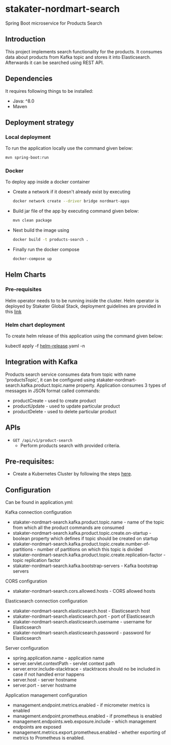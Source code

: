 # stakater-nordmart-search
Spring Boot microservice for Products Search

## Introduction
This project implements search functionality for the products. It consumes data about products from Kafka topic 
and stores it into Elasticsearch. Afterwards it can be searched using REST API.

## Dependencies

It requires following things to be installed:

* Java: ^8.0
* Maven

## Deployment strategy

### Local deployment

To run the application locally use the command given below:

```bash
mvn spring-boot:run
```

### Docker

To deploy app inside a docker container

* Create a network if it doesn't already exist by executing

  ```bash
  docker network create --driver bridge nordmart-apps
  ```

* Build jar file of the app by executing command given below:

  ```bash
  mvn clean package
  ```

* Next build the image using

  ```bash
  docker build -t products-search .
  ```

* Finally run the docker compose

  ```bash
  docker-compose up
  ```

## Helm Charts

### Pre-requisites

Helm operator needs to to be running inside the cluster. Helm operator is deployed by Stakater Global Stack, deployment guidelines are provided in this [link](https://playbook.stakater.com/content/processes/bootstrapping/deploying-stack-on-azure.html)

### Helm chart deployment

To create helm release of this application using the command given below:

kubectl apply -f [helm-release](https://github.com/stakater-lab/nordmart-dev-apps/blob/master/releases/products-search-helm-release.yaml).yaml -n <namespace-name>

## Integration with Kafka

Products search service consumes data from topic with name 'productsTopic', it can be configured using 
stakater-nordmart-search.kafka.product.topic.name property. Application consumes 3 types of messages in JSON
format called commands:

- productCreate - used to create product
- productUpdate - used to update particular product
- productDelete - used to delete particular product

## APIs

- `GET /api/v1/product-search`
    - Perform products search with provided criteria.
    
## Pre-requisites:

* Create a Kubernetes Cluster by following the steps [here](https://github.com/stakater-lab/nordmart-dev-tools).

## Configuration

Can be found in application.yml:

 Kafka connection configuration
 
- stakater-nordmart-search.kafka.product.topic.name - name of the topic from which all the product commands are consumed
- stakater-nordmart-search.kafka.product.topic.create.on-startup - boolean property which defines if topic should be 
created on startup
- stakater-nordmart-search.kafka.product.topic.create.number-of-partitions - number of partitions on which this topic is
divided
- stakater-nordmart-search.kafka.product.topic.create.replication-factor - topic replication factor
- stakater-nordmart-search.kafka.bootstrap-servers - Kafka bootstrap servers

CORS configuration

- stakater-nordmart-search.cors.allowed.hosts - CORS allowed hosts

 Elasticsearch connection configuration

- stakater-nordmart-search.elasticsearch.host - Elasticsearch host
- stakater-nordmart-search.elasticsearch.port - port of Elasticsearch
- stakater-nordmart-search.elasticsearch.username - username for Elasticsearch
- stakater-nordmart-search.elasticsearch.password - password for Elasticsearch

 Server configuration

- spring.application.name - application name
- server.servlet.contextPath - servlet context path
- server.error.include-stacktrace - stacktraces should no be included in case if not handled error happens
- server.host - server hostname
- server.port - server hostname

 Application management configuration

- management.endpoint.metrics.enabled - if micrometer metrics is enabled
- management.endpoint.prometheus.enabled - if prometheus is enabled
- management.endpoints.web.exposure.include - which management endpoints are exposed
- management.metrics.export.prometheus.enabled - whether exporting of metrics to Prometheus is enabled. 
